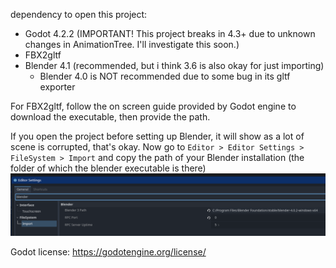 dependency to open this project:
- Godot 4.2.2 (IMPORTANT! This project breaks in 4.3+ due to unknown changes in AnimationTree. I'll investigate this soon.)
- FBX2gltf
- Blender 4.1 (recommended, but i think 3.6 is also okay for just importing)
  - Blender 4.0 is NOT recommended due to some bug in its gltf exporter

For FBX2gltf, follow the on screen guide provided by Godot engine to download the executable, then provide the path.

If you open the project before setting up Blender, it will show as a lot of scene is corrupted, that's okay.
Now go to `Editor > Editor Settings > FileSystem > Import` and copy the path of your Blender installation (the folder of which the blender executable is there)
<img src=".github/images/guide.png">

Godot license: https://godotengine.org/license/